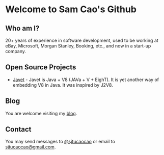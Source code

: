 # Welcome to Sam Cao's Github

## Who am I?

20+ years of experience in software development, used to be working at eBay, Microsoft, Morgan Stanley, Booking, etc., and now in a start-up company.

## Open Source Projects

* [Javet](https://github.com/caoccao/Javet) - Javet is Java + V8 (JAVa + V + EighT). It is yet another way of embedding V8 in Java. It was inspired by J2V8.

## Blog

You are welcome visiting my [blog](http://blog.caoccao.com/).

## Contact

You may send messages to [@sjtucaocao](https://twitter.com/sjtucaocao) or email to sjtucaocao@gmail.com.
